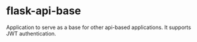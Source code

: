# flask-api-base
Application to serve as a base for other api-based applications. It supports JWT authentication. 
